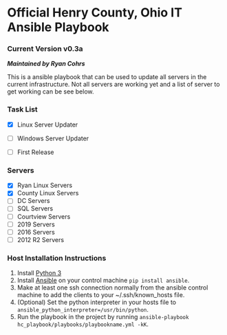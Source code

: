 # Official Henry County, Ohio IT Ansible Playbook
### Current Version v0.3a
_**Maintained by Ryan Cohrs**_

This is a ansible playbook that can be used to update all servers in the current infrastructure.  Not all servers are working yet and a list of server to get working can be see below.


### Task List
-   [x] Linux Server Updater
-   [ ] Windows Server Updater
-   [ ] First Release



### Servers
-   [x] Ryan Linux Servers
-   [x] County Linux Servers
-   [ ] DC Servers
-   [ ] SQL Servers
-   [ ] Courtview Servers
-   [ ] 2019 Servers
-   [ ] 2016 Servers
-   [ ] 2012 R2 Servers

### Host Installation Instructions

1.  Install [Python 3](https://docs.python-guide.org/starting/install3/linux/)
2.  Install [Ansible](https://docs.ansible.com/ansible/latest/installation_guide/intro_installation.html) on your control machine `pip install ansible`.
3.  Make at least one ssh connection normally from the ansible control machine to add the clients to your ~/.ssh/known_hosts file.
4.  (Optional) Set the python interpreter in your hosts file to `ansible_python_interpreter=/usr/bin/python`.
5.  Run the playbook in the project by running `ansible-playbook hc_playbook/playbooks/playbookname.yml -kK`.